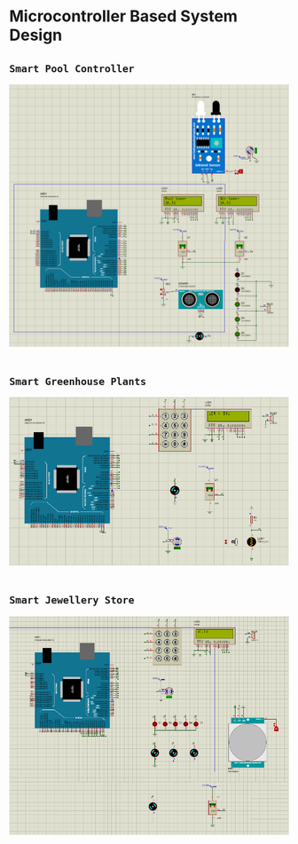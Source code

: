 # Microcontroller Based System Design  

## `Smart Pool Controller` <br>
![](4.%20Smart%20Pool%20Controller/smart%20pool%20controller-sample.png)<br><br>
## `Smart Greenhouse Plants` <br>
![](/5.%20Smart%20Greenhouse%20Plants/smart%20greenhouse%20plants-sample.png)<br><br>
## `Smart Jewellery Store` <br>
![](6.%20Smart%20Jewellery%20Store/smart%20jewellery%20store-sample.png)
